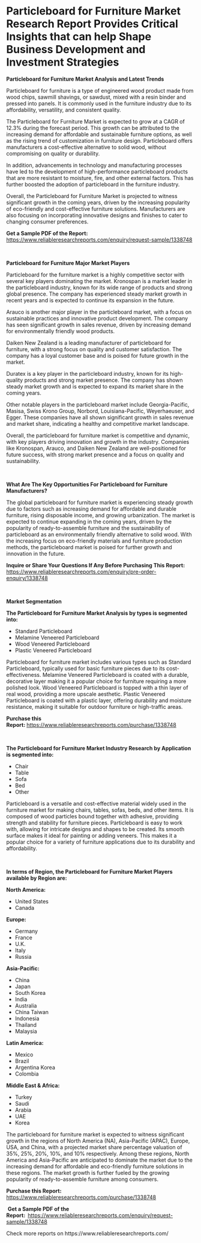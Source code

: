<p><h1>Particleboard for Furniture Market Research Report Provides Critical Insights that can help Shape Business Development and Investment Strategies</h1></p><p><strong>Particleboard for Furniture Market Analysis and Latest Trends</strong></p>
<p><p>Particleboard for furniture is a type of engineered wood product made from wood chips, sawmill shavings, or sawdust, mixed with a resin binder and pressed into panels. It is commonly used in the furniture industry due to its affordability, versatility, and consistent quality.</p><p>The Particleboard for Furniture Market is expected to grow at a CAGR of 12.3% during the forecast period. This growth can be attributed to the increasing demand for affordable and sustainable furniture options, as well as the rising trend of customization in furniture design. Particleboard offers manufacturers a cost-effective alternative to solid wood, without compromising on quality or durability.</p><p>In addition, advancements in technology and manufacturing processes have led to the development of high-performance particleboard products that are more resistant to moisture, fire, and other external factors. This has further boosted the adoption of particleboard in the furniture industry.</p><p>Overall, the Particleboard for Furniture Market is projected to witness significant growth in the coming years, driven by the increasing popularity of eco-friendly and cost-effective furniture solutions. Manufacturers are also focusing on incorporating innovative designs and finishes to cater to changing consumer preferences.</p></p>
<p><strong>Get a Sample PDF of the Report:&nbsp;</strong> <a href="https://www.reliableresearchreports.com/enquiry/request-sample/1338748">https://www.reliableresearchreports.com/enquiry/request-sample/1338748</a></p>
<p>&nbsp;</p>
<p><strong>Particleboard for Furniture Major Market Players</strong></p>
<p><p>Particleboard for the furniture market is a highly competitive sector with several key players dominating the market. Kronospan is a market leader in the particleboard industry, known for its wide range of products and strong global presence. The company has experienced steady market growth in recent years and is expected to continue its expansion in the future.</p><p>Arauco is another major player in the particleboard market, with a focus on sustainable practices and innovative product development. The company has seen significant growth in sales revenue, driven by increasing demand for environmentally friendly wood products.</p><p>Daiken New Zealand is a leading manufacturer of particleboard for furniture, with a strong focus on quality and customer satisfaction. The company has a loyal customer base and is poised for future growth in the market.</p><p>Duratex is a key player in the particleboard industry, known for its high-quality products and strong market presence. The company has shown steady market growth and is expected to expand its market share in the coming years.</p><p>Other notable players in the particleboard market include Georgia-Pacific, Masisa, Swiss Krono Group, Norbord, Louisiana-Pacific, Weyerhaeuser, and Egger. These companies have all shown significant growth in sales revenue and market share, indicating a healthy and competitive market landscape.</p><p>Overall, the particleboard for furniture market is competitive and dynamic, with key players driving innovation and growth in the industry. Companies like Kronospan, Arauco, and Daiken New Zealand are well-positioned for future success, with strong market presence and a focus on quality and sustainability.</p></p>
<p>&nbsp;</p>
<p><strong>What Are The Key Opportunities For Particleboard for Furniture Manufacturers?</strong></p>
<p><p>The global particleboard for furniture market is experiencing steady growth due to factors such as increasing demand for affordable and durable furniture, rising disposable income, and growing urbanization. The market is expected to continue expanding in the coming years, driven by the popularity of ready-to-assemble furniture and the sustainability of particleboard as an environmentally friendly alternative to solid wood. With the increasing focus on eco-friendly materials and furniture production methods, the particleboard market is poised for further growth and innovation in the future.</p></p>
<p><strong>Inquire or Share Your Questions If Any Before Purchasing This Report:</strong> <a href="https://www.reliableresearchreports.com/enquiry/pre-order-enquiry/1338748">https://www.reliableresearchreports.com/enquiry/pre-order-enquiry/1338748</a></p>
<p>&nbsp;</p>
<p><strong>Market Segmentation</strong></p>
<p><strong>The Particleboard for Furniture Market Analysis by types is segmented into:</strong></p>
<p><ul><li>Standard Particleboard</li><li>Melamine Veneered Particleboard</li><li>Wood Veneered Particleboard</li><li>Plastic Veneered Particleboard</li></ul></p>
<p><p>Particleboard for furniture market includes various types such as Standard Particleboard, typically used for basic furniture pieces due to its cost-effectiveness. Melamine Veneered Particleboard is coated with a durable, decorative layer making it a popular choice for furniture requiring a more polished look. Wood Veneered Particleboard is topped with a thin layer of real wood, providing a more upscale aesthetic. Plastic Veneered Particleboard is coated with a plastic layer, offering durability and moisture resistance, making it suitable for outdoor furniture or high-traffic areas.</p></p>
<p><strong>Purchase this Report:&nbsp;</strong><a href="https://www.reliableresearchreports.com/purchase/1338748">https://www.reliableresearchreports.com/purchase/1338748</a></p>
<p>&nbsp;</p>
<p><strong>The Particleboard for Furniture Market Industry Research by Application is segmented into:</strong></p>
<p><ul><li>Chair</li><li>Table</li><li>Sofa</li><li>Bed</li><li>Other</li></ul></p>
<p><p>Particleboard is a versatile and cost-effective material widely used in the furniture market for making chairs, tables, sofas, beds, and other items. It is composed of wood particles bound together with adhesive, providing strength and stability for furniture pieces. Particleboard is easy to work with, allowing for intricate designs and shapes to be created. Its smooth surface makes it ideal for painting or adding veneers. This makes it a popular choice for a variety of furniture applications due to its durability and affordability.</p></p>
<p>&nbsp;</p>
<p><strong>In terms of Region, the Particleboard for Furniture Market Players available by Region are:</strong></p>
<p>
    <p> <strong> North America: </strong>
        <ul>
            <li>United States</li>
            <li>Canada</li>
        </ul>
        </p> 
    <p> <strong> Europe: </strong>
        <ul>
            <li>Germany</li>
            <li>France</li>
            <li>U.K.</li>
            <li>Italy</li>
            <li>Russia</li>
        </ul>
        </p> 
    <p> <strong> Asia-Pacific: </strong>
        <ul>
            <li>China</li>
            <li>Japan</li>
            <li>South Korea</li>
            <li>India</li>
            <li>Australia</li>
            <li>China Taiwan</li>
            <li>Indonesia</li>
            <li>Thailand</li>
            <li>Malaysia</li>
        </ul>
        </p> 
    <p> <strong> Latin America: </strong>
        <ul>
            <li>Mexico</li>
            <li>Brazil</li>
            <li>Argentina Korea</li>
            <li>Colombia</li>
        </ul>
        </p> 
    <p> <strong> Middle East & Africa: </strong>
        <ul>
            <li>Turkey</li>
            <li>Saudi</li>
            <li>Arabia</li>
            <li>UAE</li>
            <li>Korea</li>
        </ul>
    </p>
    </p>
<p><p>The particleboard for furniture market is expected to witness significant growth in the regions of North America (NA), Asia-Pacific (APAC), Europe, USA, and China, with a projected market share percentage valuation of 35%, 25%, 20%, 10%, and 10% respectively. Among these regions, North America and Asia-Pacific are anticipated to dominate the market due to the increasing demand for affordable and eco-friendly furniture solutions in these regions. The market growth is further fueled by the growing popularity of ready-to-assemble furniture among consumers.</p></p>
<p><strong>Purchase this Report: </strong><a href="https://www.reliableresearchreports.com/purchase/1338748">https://www.reliableresearchreports.com/purchase/1338748</a></p>
<p>&nbsp;<strong>Get a Sample PDF of the Report:&nbsp;&nbsp;</strong><a href="https://www.reliableresearchreports.com/enquiry/request-sample/1338748">https://www.reliableresearchreports.com/enquiry/request-sample/1338748</a></p>
<p><strong></strong></p>
<p>Check more reports on https://www.reliableresearchreports.com/</p>
